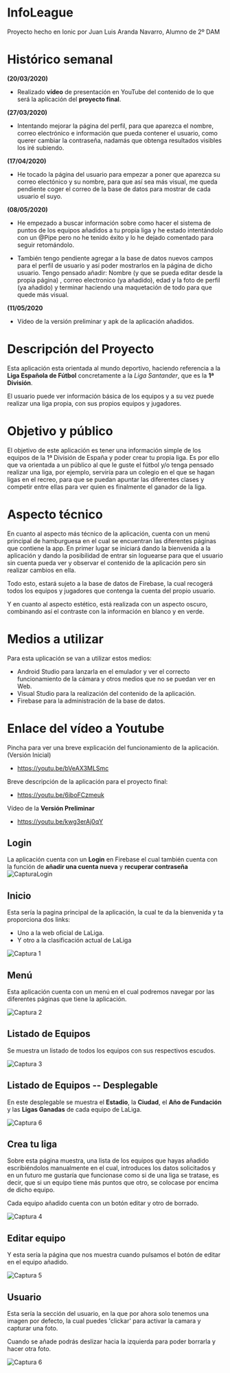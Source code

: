 # InfoLeague

Proyecto hecho en Ionic por Juan Luis Aranda Navarro, Alumno de 2º DAM

# Histórico semanal

**(20/03/2020)**
- Realizado **vídeo** de presentación en YouTube del contenido de lo que será la aplicación del **proyecto final**.

**(27/03/2020)**
- Intentando mejorar la página del perfil, para que aparezca el nombre, correo electrónico e información que pueda contener el usuario, como querer cambiar la contraseña, nadamás que obtenga resultados visibles los iré subiendo.

**(17/04/2020)**
- He tocado la página del usuario para empezar a poner que aparezca su correo electónico y su nombre, para que así sea más visual, me queda pendiente coger el correo de la base de datos para mostrar de cada usuario el suyo.

**(08/05/2020)**
- He empezado a buscar información sobre como hacer el sistema de puntos de los equipos añadidos a tu propia liga y he estado intentándolo con un @Pipe pero no he tenido éxito y lo he dejado comentado para seguir retomándolo.

- También tengo pendiente agregar a la base de datos nuevos campos para el perfil de usuario y así poder mostrarlos en la página de dicho usuario. Tengo pensado añadir: Nombre (y que se pueda editar desde la propia página) , correo electronico (ya añadido), edad y la foto de perfil (ya añadido) y terminar haciendo una maquetación de todo para que quede más visual.

**(11/05/2020**
- Vídeo de la versión preliminar y apk de la aplicación añadidos.

# Descripción del Proyecto

Esta aplicación esta orientada al mundo deportivo, haciendo referencia a la **Liga Española de Fútbol** concretamente a la *Liga Santander*, que es la **1ª División**.

El usuario puede ver información básica de los equipos y a su vez puede realizar una liga propia, con sus propios equipos y jugadores.

# Objetivo y público

El objetivo de este aplicación es tener una información simple de los equipos de la 1ª División de España y poder crear tu propia liga.
Es por ello que va orientada a un público al que le guste el fútbol y/o tenga pensado realizar una liga, por ejemplo, serviría para un colegio en el que se hagan ligas en el recreo, para que se puedan apuntar las diferentes clases y competir entre ellas para ver quien es finalmente el ganador de la liga.

# Aspecto técnico

En cuanto al aspecto más técnico de la aplicación, cuenta con un menú principal de hamburguesa en el cual se encuentran las diferentes páginas que contiene la app.
En primer lugar se iniciará dando la bienvenida a la aplicación y dando la posibilidad de entrar sin loguearse para que el usuario sin cuenta pueda ver y observar el contenido de la aplicación pero sin realizar cambios en ella.

Todo esto, estará sujeto a la base de datos de Firebase, la cual recogerá todos los equipos y jugadores que contenga la cuenta del propio usuario.

Y en cuanto al aspecto estético, está realizada con un aspecto oscuro, combinando así el contraste con la información en blanco y en verde.

# Medios a utilizar

Para esta uplicación se van a utilizar estos medios:
- Android Studio para lanzarla en el emulador y ver el correcto funcionamiento de la cámara y otros medios que no se puedan ver en Web.
- Visual Studio para la realización del contenido de la aplicación.
- Firebase para la administración de la base de datos.

# Enlace del vídeo a Youtube

Pincha para ver una breve explicación del funcionamiento de la aplicación. (Versión Inicial)
- https://youtu.be/bVeAX3MLSmc

Breve descripción de la aplicación para el proyecto final:
- https://youtu.be/6iboFCzmeuk

Vídeo de la **Versión Preliminar**
-  https://youtu.be/kwg3erAj0qY

## Login

La aplicación cuenta con un **Login** en Firebase el cual también cuenta con la función de **añadir una cuenta nueva** y **recuperar contraseña** 
![CapturaLogin](login.png)

## Inicio

Esta sería la pagina principal de la aplicación, la cual te da la bienvenida y ta proporciona dos links:
- Uno a la web oficial de LaLiga.
- Y otro a la clasificación actual de LaLiga

![Captura 1](Screenshot_ionic1.png)

## Menú

Esta aplicación cuenta con un menú en el cual podremos navegar por las diferentes páginas que tiene la aplicación.

![Captura 2](menu.png)

## Listado de Equipos

Se muestra un listado de todos los equipos con sus respectivos escudos.

![Captura 3](listado_equipos.png)

## Listado de Equipos -- Desplegable

En este desplegable se muestra el **Estadio**, la **Ciudad**, el **Año de Fundación** y las **Ligas Ganadas** de cada equipo de LaLiga.

![Captura 6](Screenshot_ionic6.png)

## Crea tu liga

Sobre esta página muestra, una lista de los equipos que hayas añadido escribiéndolos manualmente en el cual, introduces los datos solicitados y en un futuro me gustaría que funcionase como si de una liga se tratase, es decir, que si un equipo tiene más puntos que otro, se colocase por encima de dicho equipo.

Cada equipo añadido cuenta con un botón editar y otro de borrado.

![Captura 4](crea_tu_liga.png)

## Editar equipo

Y esta sería la página que nos muestra cuando pulsamos el botón de editar en el equipo añadido.

![Captura 5](Screenshot_ionic5.png)

## Usuario

Esta sería la sección del usuario, en la que por ahora solo tenemos una imagen por defecto, la cual puedes 'clickar' para activar la camara y capturar una foto.

Cuando se añade podrás deslizar hacia la izquierda para poder borrarla y hacer otra foto.

![Captura 6](usuario.png)
